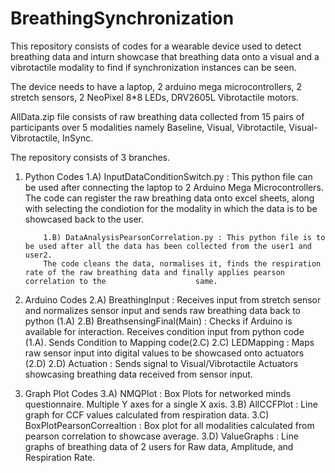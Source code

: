 # BreathingSynchronization
This repository consists of codes for a wearable device used to detect breathing data and 
inturn showcase that breathing data onto a visual and a vibrotactile modality to find if synchronization instances can be seen.

The device needs to have a laptop, 2 arduino mega microcontrollers, 2 stretch sensors, 2 NeoPixel 8*8 LEDs, DRV2605L Vibrotactile motors.

AllData.zip file consists of raw breathing data collected from 15 pairs of participants over 5 modalities namely Baseline, Visual, Vibrotactile, Visual-Vibrotactile, InSync.

The repository consists of 3 branches.
1) Python Codes 
          1.A) InputDataConditionSwitch.py : This python file can be used after connecting the laptop to 2 Arduino Mega Microcontrollers. 
           The code can register the raw breathing data onto excel sheets, along with selecting the condiotion for the modality in which the data is to be             showcased back to the user.
           
           1.B) DataAnalysisPearsonCorrelation.py : This python file is to be used after all the data has been collected from the user1 and user2.
           The code cleans the data, normalises it, finds the respiration rate of the raw breathing data and finally applies pearson correlation to the                    same.
           
2) Arduino Codes
          2.A) BreathingInput : Receives input from stretch sensor and normalizes sensor input and sends raw breathing data back to python (1.A)
          2.B) BreathsensingFinal(Main) : Checks if Arduino is available for interaction. Receives condition input from python code (1.A). Sends Condition to Mapping code(2.C)
          2.C) LEDMapping : Maps raw sensor input into digital values to be showcased onto actuators (2.D)
          2.D) Actuation : Sends signal to Visual/Vibrotactile Actuators showcasing breathing data received from sensor input.

3) Graph Plot Codes
          3.A) NMQPlot : Box Plots for networked minds questionnaire. Multiple Y axes for a single X axis.
          3.B) AllCCFPlot : Line graph for CCF values calculated from respiration data.
          3.C) BoxPlotPearsonCorrealtion : Box plot for all modalities calculated from pearson correlation to showcase average.
          3.D) ValueGraphs : Line graphs of breathing data of 2 users for Raw data, Amplitude, and Respiration Rate.
